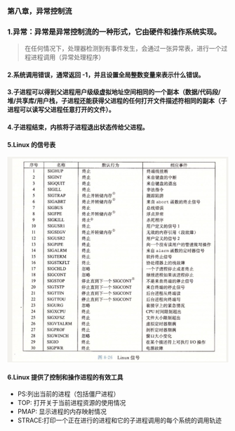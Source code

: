 ### 第八章，异常控制流



### 1.异常：异常是异常控制流的一种形式，它由硬件和操作系统实现。

>在任何情况下，处理器检测到有事件发生，会通过一张异常表，进行一个过程进程调用（异常处理程序）

#### 2.系统调用错误，通常返回 -1，并且设置全局整数变量来表示什么错误。

#### 3.子进程可以得到父进程用户级级虚拟地址空间相同的一个副本（数据/代码段/堆/共享库/用户栈，子进程还能获得父进程的任何打开文件描述符相同的副本（子进程可以读写父进程任意打开的文件）。

#### 4.子进程结束，内核将子进程退出状态传给父进程。

#### 5.Linux 的信号表



![20201031161117.jpg](CSAPP-img/20201031161415.jpg)

#### 6.Linux 提供了控制和操作进程的有效工具

* PS:列出当前的进程（包括僵尸进程）
* TOP: 打开关于当前进程资源的使用情况
* PMAP: 显示进程的内存映射情况
* STRACE:打印一个正在进行的进程和它的子进程调用的每个系统的调用轨迹

